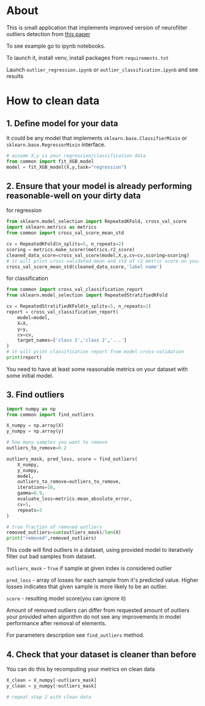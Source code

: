 # About
This is small application that implements improved version of neurofilter outliers detection from [this paper](https://www.warse.org/IJATCSE/static/pdf/file/ijatcse139922020.pdf)

To see example go to ipynb notebooks.

To launch it, install venv, install packages from `requirements.txt`

Launch `outlier_regression.ipynb` or `outlier_classification.ipynb` and see results

# How to clean data
## 1. Define model for your data 
It could be any model that implements `sklearn.base.ClassifierMixin` or `sklearn.base.RegressorMixin` interface.
```py
# assume X,y is your regression/classification data
from common import fit_XGB_model
model = fit_XGB_model(X,y,task="regression")
```
## 2. Ensure that your model is already performing reasonable-well on your dirty data

for regression
```py
from sklearn.model_selection import RepeatedKFold, cross_val_score
import sklearn.metrics as metrics
from common import cross_val_score_mean_std

cv = RepeatedKFold(n_splits=5, n_repeats=2)
scoring = metrics.make_scorer(metrics.r2_score)
cleaned_data_score=cross_val_score(model,X,y,cv=cv,scoring=scoring)
# it will print cross-validated mean and std of r2 metric score on your data
cross_val_score_mean_std(cleaned_data_score,'label name')
```

for classification
```py
from common import cross_val_classification_report
from sklearn.model_selection import RepeatedStratifiedKFold

cv = RepeatedStratifiedKFold(n_splits=5, n_repeats=2)
report = cross_val_classification_report(
    model=model,
    X=X,
    y=y,
    cv=cv,
    target_names=['class 1','class 2','...']
)
# it will print classification report from model cross-validation
print(report)
```

You need to have at least some reasonable metrics on your dataset with some initial model.

## 3. Find outliers
```py
import numpy as np
from common import find_outliers

X_numpy = np.array(X)
y_numpy = np.array(y)

# how many samples you want to remove
outliers_to_remove=0.2

outliers_mask, pred_loss, score = find_outliers(
    X_numpy,
    y_numpy,
    model,
    outliers_to_remove=outliers_to_remove,
    iterations=10,
    gamma=0.9,
    evaluate_loss=metrics.mean_absolute_error,
    cv=5,
    repeats=3
)

# true fraction of removed outliers
removed_outliers=sum(outliers_mask)/len(X)
print("removed",removed_outliers)
```

This code will find outliers in a dataset, using provided model to iteratively filter out bad samples from dataset. 

`outliers_mask` - `True` if sample at given index is considered outlier

`pred_loss` - array of losses for each sample from it's predicted value. 
Higher losses indicates that given sample is more likely to be an outlier.

`score` - resulting model score(you can ignore it)

Amount of removed outliers can differ from requested amount of outliers your provided when algorithm do not see any improvements in model performance after removal of elements.

For parameters description see `find_outliers` method.

## 4. Check that your dataset is cleaner than before
You can do this by recomputing your metrics on clean data
```py
X_clean = X_numpy[~outliers_mask]
y_clean = y_numpy[~outliers_mask]

# repeat step 2 with clean data
```